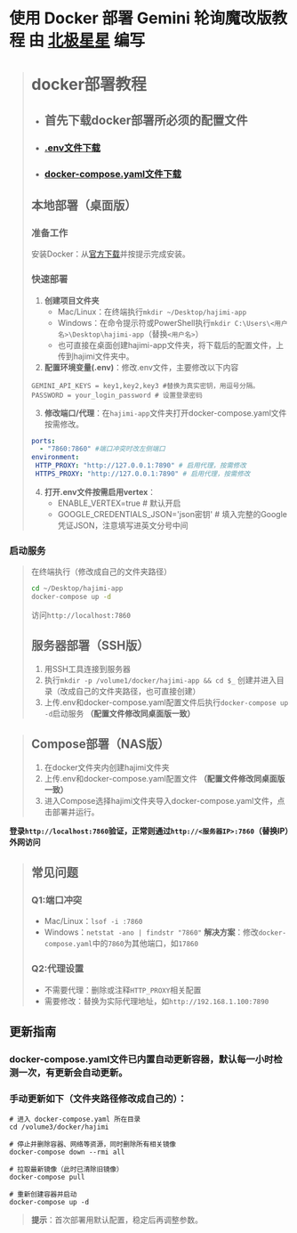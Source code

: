 # 使用 Docker 部署 Gemini 轮询魔改版教程 由 **[北极星星](https://github.com/beijixingxing)** 编写

> # docker部署教程
> - ## 首先下载docker部署所必须的配置文件
> - ### [.env文件下载](https://github.com/beijixingxing/hajimi/blob/main/wiki/.env)
> - ### [docker-compose.yaml文件下载](https://github.com/beijixingxing/hajimi/blob/main/wiki/docker-compose.yaml)
> 
> ## 本地部署（桌面版）
> ### 准备工作
> 安装Docker：从[官方下载](https://www.docker.com/)并按提示完成安装。
> ### 快速部署
> 1. **创建项目文件夹**
>     - Mac/Linux：在终端执行`mkdir ~/Desktop/hajimi-app`
>     - Windows：在命令提示符或PowerShell执行`mkdir C:\Users\<用户名>\Desktop\hajimi-app`（替换`<用户名>`）
>     - 也可直接在桌面创建hajimi-app文件夹，将下载后的配置文件，上传到hajimi文件夹中。
> 2. **配置环境变量(.env)**：修改.env文件，主要修改以下内容
> ```env
> GEMINI_API_KEYS = key1,key2,key3 #替换为真实密钥，用逗号分隔。
> PASSWORD = your_login_password # 设置登录密码
> ```
> 3. **修改端口/代理**：在`hajimi-app`文件夹打开docker-compose.yaml文件按需修改。
> ```yaml
> ports:
>   - "7860:7860" #端口冲突时改左侧端口
> environment:
>  HTTP_PROXY: "http://127.0.0.1:7890" # 启用代理，按需修改
>  HTTPS_PROXY: "http://127.0.0.1:7890" # 启用代理，按需修改
> ```
> 4. **打开.env文件按需启用vertex**：
>     - ENABLE_VERTEX=true # 默认开启
>     - GOOGLE_CREDENTIALS_JSON='json密钥' # 填入完整的Google凭证JSON，注意填写进英文分号中间
 ### 启动服务
> 在终端执行（修改成自己的文件夹路径）
> ```bash
> cd ~/Desktop/hajimi-app 
> docker-compose up -d 
> ```
> 访问`http://localhost:7860`
> 
> ## 服务器部署（SSH版）
> 1. 用SSH工具连接到服务器
> 2. 执行`mkdir -p /volume1/docker/hajimi-app && cd $_` 创建并进入目录（改成自己的文件夹路径，也可直接创建）
> 3. 上传.env和docker-compose.yaml配置文件后执行`docker-compose up -d`启动服务 **（配置文件修改同桌面版一致）** 

> ## Compose部署（NAS版）
> 1. 在docker文件夹内创建hajimi文件夹
> 2. 上传.env和docker-compose.yaml配置文件 **（配置文件修改同桌面版一致）**
> 3. 进入Compose选择hajimi文件夹导入docker-compose.yaml文件，点击部署并运行。

**登录`http://localhost:7860`验证，正常则通过`http://<服务器IP>:7860`（替换IP）外网访问**
> 
> ## 常见问题
> ### Q1:端口冲突
> - Mac/Linux：`lsof -i :7860`
> - Windows：`netstat -ano | findstr "7860"`
> **解决方案**：修改`docker-compose.yaml`中的`7860`为其他端口，如`17860`
> ### Q2:代理设置
> - 不需要代理：删除或注释`HTTP_PROXY`相关配置
> - 需要修改：替换为实际代理地址，如`http://192.168.1.100:7890`
> 
## 更新指南
### docker-compose.yaml文件已内置自动更新容器，默认每一小时检测一次，有更新会自动更新。

### 手动更新如下（文件夹路径修改成自己的）：
```
# 进入 docker-compose.yaml 所在目录
cd /volume3/docker/hajimi

# 停止并删除容器、网络等资源，同时删除所有相关镜像
docker-compose down --rmi all

# 拉取最新镜像（此时已清除旧镜像）
docker-compose pull

# 重新创建容器并启动
docker-compose up -d
```
> **提示**：首次部署用默认配置，稳定后再调整参数。
